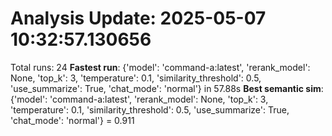 # Analysis Update: 2025-05-07 10:32:57.130656
Total runs: 24
**Fastest run**: {'model': 'command-a:latest', 'rerank_model': None, 'top_k': 3, 'temperature': 0.1, 'similarity_threshold': 0.5, 'use_summarize': True, 'chat_mode': 'normal'} in 57.88s
**Best semantic sim**: {'model': 'command-a:latest', 'rerank_model': None, 'top_k': 3, 'temperature': 0.1, 'similarity_threshold': 0.5, 'use_summarize': True, 'chat_mode': 'normal'} = 0.911
